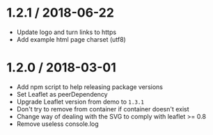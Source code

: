 
1.2.1 / 2018-06-22
==================

  * Update logo and turn links to https
  * Add example html page charset (utf8)

1.2.0 / 2018-03-01
==================

  * Add npm script to help releasing package versions
  * Set Leaflet as peerDependency
  * Upgrade Leaflet version from demo to `1.3.1`
  * Don't try to remove from container if container doesn't exist
  * Change way of dealing with the SVG to comply with leaflet >= 0.8
  * Remove useless console.log
